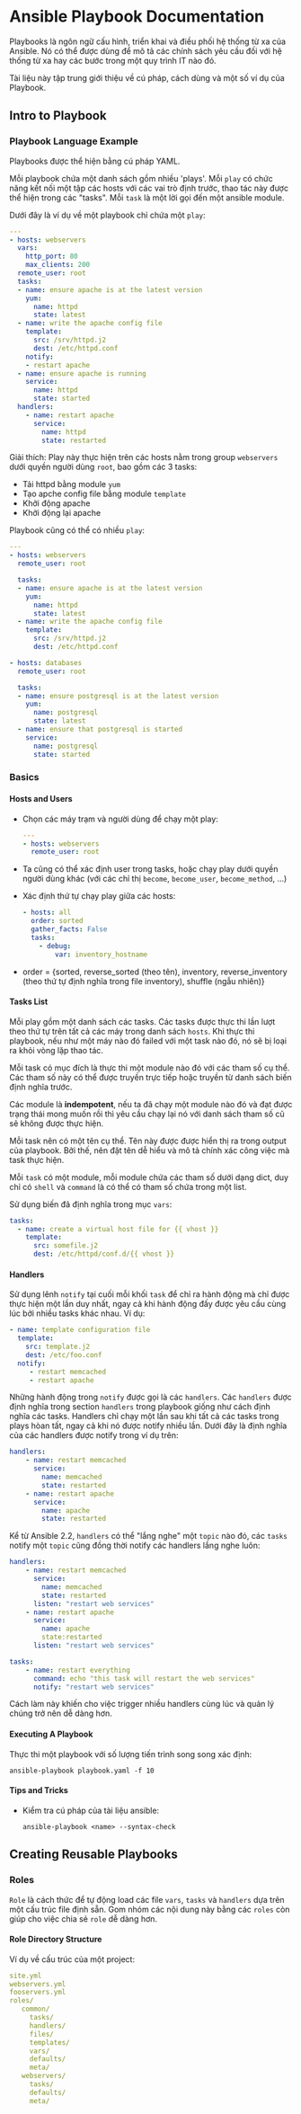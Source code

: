 # Ansible Playbook Documentation

Playbooks là ngôn ngữ cấu hình, triển khai và điều phối hệ thống từ xa của Ansible. Nó có thể được dùng để mô tả các chính sách yêu cầu đối với hệ thống từ xa hay các bước trong một quy trình IT nào đó.

Tài liệu này tập trung giới thiệu về cú pháp, cách dùng và một số ví dụ của Playbook.

## Intro to Playbook

### Playbook Language Example

Playbooks được thể hiện bằng cú pháp YAML.

Mỗi playbook chứa một danh sách gồm nhiều 'plays'. Mỗi `play` có chức năng kết nối một tập các hosts với các vai trò định trước, thao tác này được thể hiện trong các "tasks". Mỗi `task` là một lời gọi đến một ansible module.

Dưới đây là ví dụ về một playbook chỉ chứa một `play`:

```yaml
---
- hosts: webservers
  vars:
    http_port: 80
    max_clients: 200
  remote_user: root
  tasks:
  - name: ensure apache is at the latest version
    yum:
      name: httpd
      state: latest
  - name: write the apache config file
    template:
      src: /srv/httpd.j2
      dest: /etc/httpd.conf
    notify:
    - restart apache
  - name: ensure apache is running
    service:
      name: httpd
      state: started
  handlers:
    - name: restart apache
      service:
        name: httpd
        state: restarted
```

Giải thích: Play này thực hiện trên các hosts nằm trong group `webservers` dưới quyền người dùng `root`, bao gồm các 3 tasks:

*   Tải httpd bằng module `yum`
*   Tạo apche config file bằng module `template`
*   Khởi động apache
*   Khởi động lại apache

Playbook cũng có thể có nhiều `play`:

```yaml
---
- hosts: webservers
  remote_user: root

  tasks:
  - name: ensure apache is at the latest version
    yum:
      name: httpd
      state: latest
  - name: write the apache config file
    template:
      src: /srv/httpd.j2
      dest: /etc/httpd.conf

- hosts: databases
  remote_user: root

  tasks:
  - name: ensure postgresql is at the latest version
    yum:
      name: postgresql
      state: latest
  - name: ensure that postgresql is started
    service:
      name: postgresql
      state: started
```
### Basics

#### Hosts and Users

*   Chọn các máy trạm và người dùng để chạy một play:

    ```yaml
    ---
    - hosts: webservers
      remote_user: root
    ```
*   Ta cũng có thể xác định user trong tasks, hoặc chạy play dưới quyền người dùng khác (với các chỉ thị `become`, `become_user`, `become_method`, ...)

*   Xác định thứ tự chạy play giữa các hosts:

    ```yaml
    - hosts: all
      order: sorted
      gather_facts: False
      tasks:
        - debug:
            var: inventory_hostname
    ```
*   order = {sorted, reverse_sorted (theo tên), inventory, reverse_inventory (theo thứ tự định nghĩa trong file inventory), shuffle (ngẫu nhiên)}

#### Tasks List

Mỗi play gồm một danh sách các tasks. Các tasks được thực thi lần lượt theo thứ tự trên tất cả các máy trong danh sách `hosts`. Khi thực thi playbook, nếu như một máy nào đó failed với một task nào đó, nó sẽ bị loại ra khỏi vòng lặp thao tác.

Mỗi task có mục đích là thực thi một module nào đó với các tham số cụ thể. Các tham số này có thể được truyền trực tiếp hoặc truyền từ danh sách biến định nghĩa trước.

Các module là **indempotent**, nếu ta đã chạy một module nào đó và đạt được trạng thái mong muốn rồi thì yêu cầu chạy lại nó với danh sách tham số cũ sẽ không được thực hiện.

Mỗi task nên có một tên cụ thể. Tên này được được hiển thị ra trong output của playbook. Bởi thế, nên đặt tên dễ hiểu và mô tả chính xác công việc mà task thực hiện.

Mỗi `task` có một module, mỗi module chứa các tham số dưới dạng dict, duy chỉ có `shell` và `command` là có thể có tham số chứa trong một list.

Sử dụng biến đã định nghĩa trong mục `vars`:

```yaml
tasks:
  - name: create a virtual host file for {{ vhost }}
    template:
      src: somefile.j2
      dest: /etc/httpd/conf.d/{{ vhost }}
```

#### Handlers

Sử dụng lênh `notify` tại cuối mỗi khối `task` để chỉ ra hành động mà chỉ được thực hiện một lần duy nhất, ngay cả khi hành động đấy được yêu cầu cùng lúc bởi nhiều tasks khác nhau. Ví dụ:

```yaml
- name: template configuration file
  template:
    src: template.j2
    dest: /etc/foo.conf
  notify:
     - restart memcached
     - restart apache
```

Những hành động trong `notify` được gọi là các `handlers`. Các `handlers` được định nghĩa trong section `handlers` trong playbook giống như cách định nghĩa các tasks. Handlers chỉ chạy một lần sau khi tất cả các tasks trong plays hòan tất, ngay cả khi nó được notify nhiều lần. Dưới đây là định nghĩa của các handlers được notify trong ví dụ trên:

```yaml
handlers:
    - name: restart memcached
      service:
        name: memcached
        state: restarted
    - name: restart apache
      service:
        name: apache
        state: restarted
```

Kể từ Ansible 2.2, `handlers` có thể "lắng nghe" một `topic` nào đó, các `tasks` notify một `topic` cũng đồng thời notify các handlers lắng nghe luôn:

```yaml
handlers:
    - name: restart memcached
      service:
        name: memcached
        state: restarted
      listen: "restart web services"
    - name: restart apache
      service:
        name: apache
        state:restarted
      listen: "restart web services"

tasks:
    - name: restart everything
      command: echo "this task will restart the web services"
      notify: "restart web services"
```
Cách làm này khiến cho việc trigger nhiều handlers cùng lúc và quản lý chúng trở nên dễ dàng hơn.

#### Executing A Playbook

Thực thi một playbook với số lượng tiến trình song song xác định:

    ansible-playbook playbook.yaml -f 10

#### Tips and Tricks

*   Kiểm tra cú pháp của tài liệu ansible:

        ansible-playbook <name> --syntax-check

## Creating Reusable Playbooks

### Roles

`Role` là cách thức để tự động load các file `vars`, `tasks` và `handlers` dựa trên một cấu trúc file định sẵn. Gom nhóm các nội dung này bằng các `roles` còn giúp cho việc chia sẻ `role` dễ dàng hơn.

#### Role Directory Structure

Ví dụ về cấu trúc của một project:

```yaml
site.yml
webservers.yml
fooservers.yml
roles/
   common/
     tasks/
     handlers/
     files/
     templates/
     vars/
     defaults/
     meta/
   webservers/
     tasks/
     defaults/
     meta/
```

